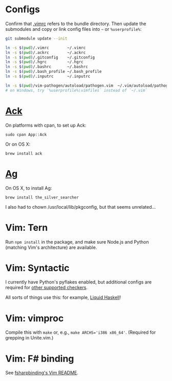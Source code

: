 Configs
=======

Confirm that [.vimrc](.vimrc) refers to the bundle directory.  Then update the submodules and copy or link config files into `~` or `%userprofile%`:

```bash
git submodule update --init

ln -s $(pwd)/.vimrc        ~/.vimrc
ln -s $(pwd)/.ackrc        ~/.ackrc
ln -s $(pwd)/.gitconfig    ~/.gitconfig
ln -s $(pwd)/.hgrc         ~/.hgrc
ln -s $(pwd)/.bashrc       ~/.bashrc
ln -s $(pwd)/.bash_profile ~/.bash_profile
ln -s $(pwd)/.inputrc      ~/.inputrc

ln -s $(pwd)/vim-pathogen/autoload/pathogen.vim  ~/.vim/autoload/pathogen.vim
# on Windows, try `%userprofile%\vimfiles` instead of `~/.vim`
```


[Ack](http://beyondgrep.com/install/)
===

On platforms with cpan, to set up Ack:

```
sudo cpan App::Ack
```

Or on OS X:
```
brew install ack
```

[Ag](https://github.com/ggreer/the_silver_searcher)
==

On OS X, to install Ag:
```
brew install the_silver_searcher
```

I also had to chown /usr/local/lib/pkgconfig, but that seems unrelated...


Vim: Tern
=========

Run `npm install` in the package, and make sure Node.js and Python (matching Vim's architecture) are available.


Vim: Syntactic
==============

I currently have Python's pyflakes enabled, but additional configs are required for [other supported checkers](https://github.com/scrooloose/syntastic/wiki/Syntax-Checkers).

All sorts of things use this: for example, [Liquid Haskell](https://github.com/ucsd-progsys/liquid-types.vim)!


Vim: vimproc
============

Compile this with `make` or, e.g., `make ARCHS='i386 x86_64'`.  (Required for grepping in Unite.vim.)


Vim: F# binding
===============

See [fsharpbinding's Vim README](https://github.com/fsharp/fsharpbinding/blob/master/vim/README.mkd).



